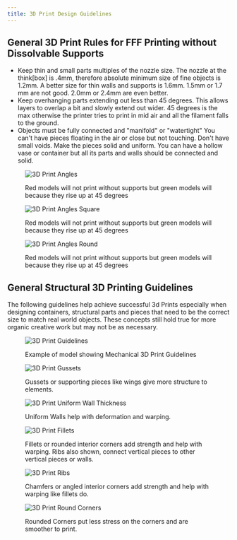 ```yaml
---
title: 3D Print Design Guidelines
---
```


## General 3D Print Rules for FFF Printing without Dissolvable Supports

- Keep thin and small parts multiples of the nozzle size. The nozzle at the think[box] is .4mm, therefore absolute minimum size of fine objects is 1.2mm. A better size for thin walls and supports is 1.6mm. 1.5mm or 1.7 mm are not good. 2.0mm or 2.4mm are even better.
- Keep overhanging parts extending out less than 45 degrees. This allows layers to overlap a bit and slowly extend out wider. 45 degrees is the max otherwise the printer tries to print in mid air and all the filament falls to the ground.
- Objects must be fully connected and "manifold" or "watertight" You can't have pieces floating in the air or close but not touching. Don't have small voids. Make the pieces solid and uniform. You can have a hollow vase or container but all its parts and walls should be connected and solid.

<div class="gallery-grid">

<figure>

![3D Print Angles](./2022-3D-Print-Angles-at-Angle.png)

<figcaption>

Red models will not print without supports but green models will because they rise up at 45 degrees

</figcaption>
</figure>
<figure>

![3D Print Angles Square](./2022-3D-Print-Angles-Square.png)

Red models will not print without supports but green models will because they rise up at 45 degrees

</figcaption>
</figure>
<figure>

![3D Print Angles Round](./2022-3D-Print-Angles-Round.png)

Red models will not print without supports but green models will because they rise up at 45 degrees

</figcaption>
</figure>
</div>

## General Structural 3D Printing Guidelines

The following guidelines help achieve successful 3d Prints especially when designing containers, structural parts and pieces that need to be the correct size to match real world objects. These concepts still hold true for more organic creative work but may not be as necessary.

<div class="gallery-grid">
<figure>

![3D Print Guidelines](./2022-3D-Print-Guidelines.png)

<figcaption>

Example of model showing Mechanical 3D Print Guidelines

</figcaption>
</figure>
<figure>

![3D Print Gussets](./2022-3D-Print-Gussets.png)

<figcaption>

Gussets or supporting pieces like wings give more structure to elements.

</figcaption>
</figure>
<figure>

![3D Print Uniform Wall Thickness](./2022-3D-Print-Uniform-Wall-Thickness.png)

<figcaption>

Uniform Walls help with deformation and warping.

</figcaption>
</figure>
<figure>

![3D Print Fillets](./2022-3D-Print-Fillets.png)

<figcaption>

Fillets or rounded interior corners add strength and help with warping. Ribs also shown, connect vertical pieces to other vertical pieces or walls.

</figcaption>
</figure>
<figure>

![3D Print Ribs](./2022-3D-Print-Ribs.png)

<figcaption>

Chamfers or angled interior corners add strength and help with warping like fillets do.

</figcaption>
</figure>
<figure>

![3D Print Round Corners](./2022-3D-Print-Round-Corners.png)

<figcaption>

Rounded Corners put less stress on the corners and are smoother to print.

</figcaption>
</figure>
</div>
